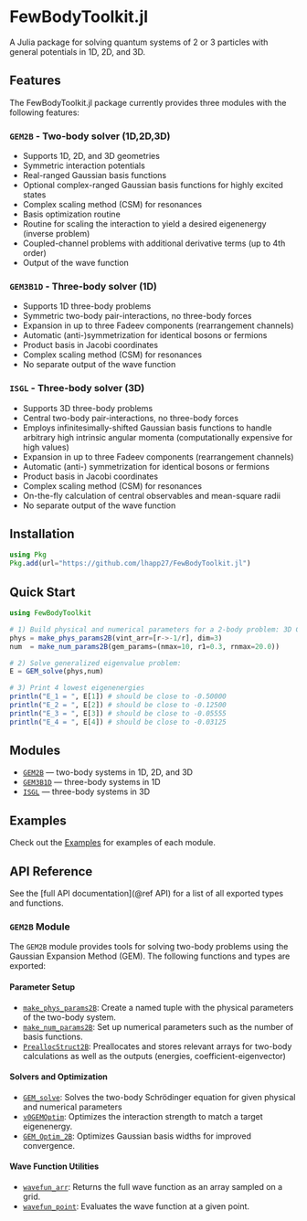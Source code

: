 # FewBodyToolkit.jl

A Julia package for solving quantum systems of 2 or 3 particles with general potentials in 1D, 2D, and 3D.


## Features

The FewBodyToolkit.jl package currently provides three modules with the following features:

### `GEM2B` - Two-body solver (1D,2D,3D)
* Supports 1D, 2D, and 3D geometries
* Symmetric interaction potentials
* Real-ranged Gaussian basis functions
* Optional complex-ranged Gaussian basis functions for highly excited states
* Complex scaling method (CSM) for resonances
* Basis optimization routine
* Routine for scaling the interaction to yield a desired eigenenergy (inverse problem)
* Coupled-channel problems with additional derivative terms (up to 4th order)
* Output of the wave function

### `GEM3B1D` - Three-body solver (1D)
* Supports 1D three-body problems
* Symmetric two-body pair-interactions, no three-body forces
* Expansion in up to three Fadeev components (rearrangement channels)
* Automatic (anti-)symmetrization for identical bosons or fermions
* Product basis in Jacobi coordinates
* Complex scaling method (CSM) for resonances
* No separate output of the wave function

### `ISGL` - Three-body solver (3D)
* Supports 3D three-body problems
* Central two-body pair-interactions, no three-body forces
* Employs infinitesimally-shifted Gaussian basis functions to handle arbitrary high intrinsic angular momenta (computationally expensive for high values)
* Expansion in up to three Fadeev components (rearrangement channels)
* Automatic (anti-) symmetrization for identical bosons or fermions
* Product basis in Jacobi coordinates
* Complex scaling method (CSM) for resonances
* On-the-fly calculation of central observables and mean-square radii
* No separate output of the wave function


## Installation

```julia
using Pkg
Pkg.add(url="https://github.com/lhapp27/FewBodyToolkit.jl")
```

## Quick Start

```julia
using FewBodyToolkit

# 1) Build physical and numerical parameters for a 2-body problem: 3D Coulomb problem
phys = make_phys_params2B(vint_arr=[r->-1/r], dim=3)
num  = make_num_params2B(gem_params=(nmax=10, r1=0.3, rnmax=20.0))

# 2) Solve generalized eigenvalue problem:
E = GEM_solve(phys,num)

# 3) Print 4 lowest eigenenergies
println("E_1 = ", E[1]) # should be close to -0.50000
println("E_2 = ", E[2]) # should be close to -0.12500
println("E_3 = ", E[3]) # should be close to -0.05555
println("E_4 = ", E[4]) # should be close to -0.03125
```

## Modules

- [`GEM2B`](@ref) — two-body systems in 1D, 2D, and 3D  
- [`GEM3B1D`](@ref) — three-body systems in 1D  
- [`ISGL`](@ref) — three-body systems in 3D  


## Examples
Check out the [Examples](examples.md) for examples of each module.

## API Reference

See the [full API documentation](@ref API) for a list of all exported types and functions.


### `GEM2B` Module

The `GEM2B` module provides tools for solving two-body problems using the Gaussian Expansion Method (GEM). The following functions and types are exported:

#### Parameter Setup

- [`make_phys_params2B`](): Create a named tuple with the physical parameters of the two-body system.
- [`make_num_params2B`](): Set up numerical parameters such as the number of basis functions.
- [`PreallocStruct2B`](): Preallocates and stores relevant arrays for two-body calculations as well as the outputs (energies, coefficient-eigenvector)

#### Solvers and Optimization

- [`GEM_solve`](): Solves the two-body Schrödinger equation for given physical and numerical parameters
- [`v0GEMOptim`](): Optimizes the interaction strength to match a target eigenenergy.
- [`GEM_Optim_2B`](): Optimizes Gaussian basis widths for improved convergence.

#### Wave Function Utilities

- [`wavefun_arr`](): Returns the full wave function as an array sampled on a grid.
- [`wavefun_point`](): Evaluates the wave function at a given point.
